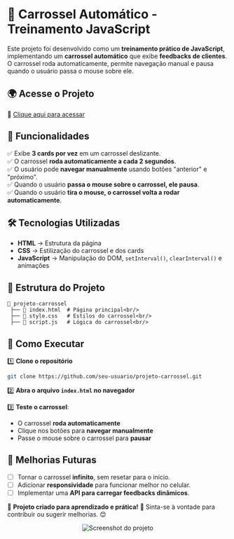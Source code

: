 # 🚀 Carrossel Automático - Treinamento JavaScript

Este projeto foi desenvolvido como um **treinamento prático de JavaScript**, implementando um **carrossel automático** que exibe **feedbacks de clientes**. O carrossel roda automaticamente, permite navegação manual e pausa quando o usuário passa o mouse sobre ele.

## 🌍 Acesse o Projeto
🔗 [Clique aqui para acessar](https://rodrigo-falcao.github.io/treinamentoCarrossel/)

## 📌 Funcionalidades

✅ Exibe **3 cards por vez** em um carrossel deslizante.<br/>
✅ O carrossel **roda automaticamente a cada 2 segundos**.<br/>
✅ O usuário pode **navegar manualmente** usando botões "anterior" e "próximo".<br/>
✅ Quando o usuário **passa o mouse sobre o carrossel, ele pausa**.<br/>
✅ Quando o usuário **tira o mouse, o carrossel volta a rodar automaticamente**.<br/>


## 🛠️ Tecnologias Utilizadas

- **HTML** → Estrutura da página
- **CSS** → Estilização do carrossel e dos cards
- **JavaScript** → Manipulação do DOM, `setInterval()`, `clearInterval()` e animações

## 📂 Estrutura do Projeto

```
📂 projeto-carrossel
 ├── 📄 index.html  # Página principal<br/>
 ├── 📄 style.css   # Estilos do carrossel<br/>
 ├── 📄 script.js   # Lógica do carrossel<br/>
```

## 🚀 Como Executar

1️⃣ **Clone o repositório**
```sh
git clone https://github.com/seu-usuario/projeto-carrossel.git
```

2️⃣ **Abra o arquivo `index.html` no navegador**

3️⃣ **Teste o carrossel**:
   - O carrossel **roda automaticamente**
   - Clique nos botões para **navegar manualmente**
   - Passe o mouse sobre o carrossel para **pausar**


## 📌 Melhorias Futuras

- [ ] Tornar o carrossel **infinito**, sem resetar para o início.
- [ ] Adicionar **responsividade** para funcionar melhor no celular.
- [ ] Implementar uma **API para carregar feedbacks dinâmicos**.

🔹 **Projeto criado para aprendizado e prática!** 🚀 Sinta-se à vontade para contribuir ou sugerir melhorias. 😊

<p align="center">
  <img src="https://github.com/user-attachments/assets/ea05a292-763e-4e1a-906e-3da2761fa39b" alt="Screenshot do projeto">
</p>



